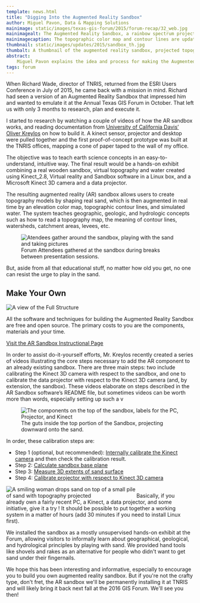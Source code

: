 ```yaml
---
template: news.html
title: "Digging Into the Augmented Reality Sandbox"
author: Miguel Pavon, Data & Mapping Solutions
mainimage: static/images/texas-gis-forum/2015/forum-recap/32_web.jpg
mainimagealt: The Augmented Reality Sandbox, a rainbow spectrum projected onto sand
mainimagecaption: The topographic color map and contour lines are updated in real time as the real sand surface is manipulated, and virtual water flows over the real sand surface realistically. Over the course of the Forum, the sandbox grew trees and some dinosaurs moved in.
thumbnail: static/images/updates/2015/sandbox_th.jpg
thumbalt: A thumbnail of the augmented reality sandbox, projected topography
abstract:
    Miguel Pavon explains the idea and process for making the Augmented Reality Sandbox. Includes links to the original creator's tutorials and open source software.
tags: forum
---
```


When Richard Wade, director of TNRIS, returned from the ESRI Users Conference in July of 2015, he came back with a mission in mind. Richard had seen a version of an Augmented Reality Sandbox that impressed him and wanted to emulate it at the Annual Texas GIS Forum in October. That left us with only 3 months to research, plan and execute it.

I started to research by watching a couple of videos of how the AR sandbox works, and reading documentation from [University of California Davis’ Oliver Kreylos](http://idav.ucdavis.edu/~okreylos/ResDev/SARndbox/) on how to build it. A kinect sensor, projector and desktop were pulled together and the first proof-of-concept prototype was built at the TNRIS offices, mapping a cone of paper taped to the wall of my office.

The objective was to teach earth science concepts in an easy-to-understand, intuitive way. The final result would be a hands-on exhibit combining a real wooden sandbox, virtual topography and water created using Kinect_2.8, Virtual reality and Sandbox software in a Linux box, and a Microsoft Kinect 3D camera and a data projector. 

The resulting augmented reality (AR) sandbox allows users to create topography models by shaping real sand, which is then augmented in real time by an elevation color map, topographic contour lines, and simulated water. The system teaches geographic, geologic, and hydrologic concepts such as how to read a topography map, the meaning of contour lines, watersheds, catchment areas, levees, etc.

<figure>
<img class="img-responsive" src="{{m.link('static/images/texas-gis-forum/2015/forum-recap/05_web.jpg')}}" alt="Atendees gather around the sandbox, playing with the sand and taking pictures">
<figcaption>Forum Attendees gathered at the sandbox during breaks between presentation sessions.</figcaption>
</figure>

But, aside from all that educational stuff, no matter how old you get, no one can resist the urge to play in the sand.

## Make Your Own
<img class="img-responsive pull-right" src="{{m.link('static/images/updates/2015/sandbox_structure.jpg')}}" alt="A view of the Full Structure">

All the software and techniques for building the Augmented Reality Sandbox are free and open source. The primary costs to you are the components, materials and your time.

<a class="btn btn-md btn-danger btn-center" href="http://idav.ucdavis.edu/~okreylos/ResDev/SARndbox/" >Visit the AR Sandbox Instructional Page</a>

In order to assist do-it-yourself efforts, Mr. Kreylos recently created a series of videos illustrating the core steps necessary to add the AR component to an already existing sandbox. There are three main steps: two include calibrating the Kinect 3D camera with respect to the sandbox, and one to calibrate the data projector with respect to the Kinect 3D camera (and, by extension, the sandbox). These videos elaborate on steps described in the AR Sandbox software’s README file, but sometimes videos can be worth more than words, especially setting up such a v

<figure>
  <img class="img-responsive" src="{{m.link('static/images/updates/2015/sandbox_guts.jpg')}}" alt="The components on the top of the sandbox, labels for the PC, Projector, and Kinect">
  <figcaption>The guts inside the top portion of the Sandbox, projecting downward onto the sand.</figcaption>
</figure>

In order, these calibration steps are:

- Step 1 (optional, but recommended): [Internally calibrate the Kinect camera](http://www.youtube.com/watch?v=Qo05LVxdlfo) and then check the calibration result.
- Step 2: [Calculate sandbox base plane](http://www.youtube.com/watch?v=9Lt4J_BErs0)
- Step 3: [Measure 3D extents of sand surface](http://www.youtube.com/watch?v=RmE6tkXoSJw)
- Step 4: [Calibrate projector with respect to Kinect 3D camera](http://www.youtube.com/watch?v=vXkA9gUoSAc)

<img class="img-responsive pull-right" style="max-width: 350px;" src="{{m.link('static/images/texas-gis-forum/2015/forum-recap/15_web.jpg')}}" alt="A smiling woman drops sand on top of a small pile of sand with topography projected">Basically, if you already own a fairly recent PC, a Kinect, a data projector, and some initiative, give it a try ! It should be possible to put together a working system in a matter of hours (add 30 minutes if you need to install Linux first).

We installed the sandbox as a mostly unsupervised hands-on exhibit at the Forum, allowing visitors to informally learn about geographical, geological, and hydrological principles by playing with sand. We provided hand tools like shovels and rakes as an alternative for people who didn't want to get sand under their fingernails.

We hope this has been interesting and informative, especially to encourage you to build you own augmented reality sandbox. But if you're not the crafty type, don't fret, the AR sandbox we'll be permanently installing it at TNRIS and will likely bring it back next fall at the 2016 GIS Forum. We'll see you then!



